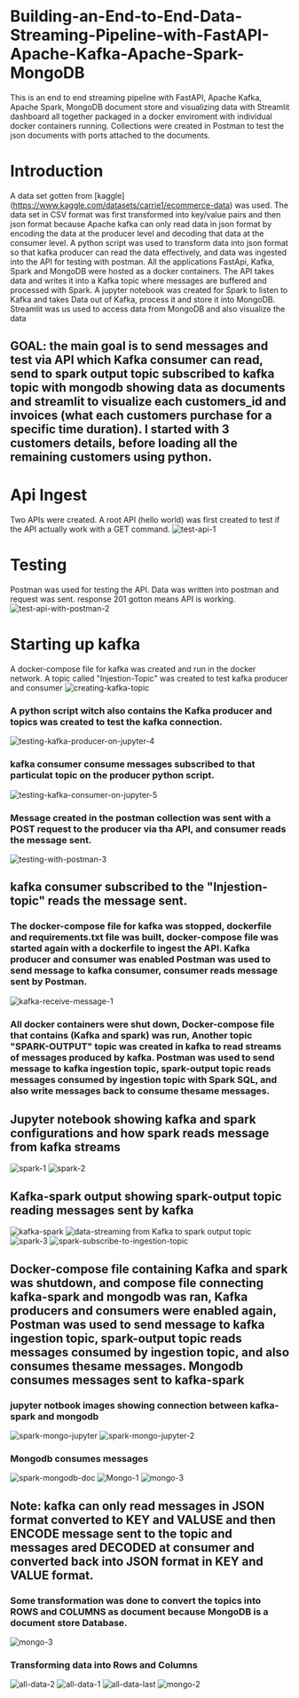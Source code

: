 # Building-an-End-to-End-Data-Streaming-Pipeline-with-FastAPI-Apache-Kafka-Apache-Spark-MongoDB
This is an end to end streaming pipeline with  FastAPI, Apache Kafka, Apache Spark, MongoDB document store and visualizing data with Streamlit dashboard all together packaged in a docker enviroment with individual docker containers running. Collections were created in Postman to test the json documents with ports attached to the documents.

# Introduction
A data set gotten from [kaggle] (https://www.kaggle.com/datasets/carrie1/ecommerce-data) was used. The data set in CSV format was first transformed into key/value pairs and then json format because Apache kafka can only read data in json format by encoding the data at the producer level and decoding that data at the consumer level. A python script was used to transform data into json format so that kafka producer can read the data effectively, and data was ingested into the API for testing with postman. All the applications FastApi, Kafka, Spark and MongoDB were hosted as a docker containers. The API takes data and writes it into a Kafka topic where messages are buffered and processed with Spark. A jupyter notebook was created for Spark to listen to Kafka and takes Data out of Kafka, process it and store it into MongoDB. Streamlit was us used to access data from MongoDB and also visualize the data
## GOAL: the main goal is to send messages and test via API which Kafka consumer can read, send to spark output topic subscribed to kafka topic with mongodb showing data as documents and streamlit to visualize each customers_id and invoices (what each customers purchase for a specific time duration). I started with 3 customers details, before loading all the remaining customers using python.

# Api Ingest
Two APIs were created. A root API (hello world) was first created to test if the API actually work with a GET command.
![test-api-1](https://github.com/liltims77/Building-an-End-to-End-Data-Streaming-Pipeline-with-FastAPI-Apache-Kafka-Apache-Spark-MongoDB/assets/41475769/de63dd51-e066-48c3-beae-531b4d8f874d)

# Testing
Postman was used for testing the API. Data was written into postman and request was sent. response 201 gotton means API is working.
![test-api-with-postman-2](https://github.com/liltims77/Building-an-End-to-End-Data-Streaming-Pipeline-with-FastAPI-Apache-Kafka-Apache-Spark-MongoDB/assets/41475769/97bcd7bb-de5a-4f00-be3c-db4fd3809d61)

# Starting up kafka
A docker-compose file for kafka was created and run in the docker network. A topic called "Injestion-Topic" was created to test kafka producer and consumer 
![creating-kafka-topic](https://github.com/liltims77/Building-an-End-to-End-Data-Streaming-Pipeline-with-FastAPI-Apache-Kafka-Apache-Spark-MongoDB/assets/41475769/c2ddc898-e593-40cb-b035-45e52114b383)

### A python script witch also contains the Kafka producer and topics was created to test the kafka connection.
![testing-kafka-producer-on-jupyter-4](https://github.com/liltims77/Building-an-End-to-End-Data-Streaming-Pipeline-with-FastAPI-Apache-Kafka-Apache-Spark-MongoDB/assets/41475769/63046d7b-bbb1-4764-a024-a1d8730955f1)

### kafka consumer consume messages subscribed to that particulat topic on the producer python script.
![testing-kafka-consumer-on-jupyter-5](https://github.com/liltims77/Building-an-End-to-End-Data-Streaming-Pipeline-with-FastAPI-Apache-Kafka-Apache-Spark-MongoDB/assets/41475769/007741ae-2331-4a26-99ef-0e58e36f6694)

### Message created in the postman collection was sent with a POST request to the producer via tha API, and consumer reads the message sent.
![testing-with-postman-3](https://github.com/liltims77/Building-an-End-to-End-Data-Streaming-Pipeline-with-FastAPI-Apache-Kafka-Apache-Spark-MongoDB/assets/41475769/2f2840a8-9c41-4452-87d2-dfd9dd8f0b6e)

## kafka consumer subscribed to the "Injestion-topic" reads the message sent.
### The docker-compose file for kafka was stopped, dockerfile and requirements.txt file was built, docker-compose file was started again with a dockerfile to ingest the API. Kafka producer and consumer was enabled Postman was used to send message to kafka consumer, consumer reads message sent by Postman.
![kafka-receive-message-1](https://github.com/liltims77/Building-an-End-to-End-Data-Streaming-Pipeline-with-FastAPI-Apache-Kafka-Apache-Spark-MongoDB/assets/41475769/a6c11df9-b6f4-4c3d-8124-d4b8c6d22971)

### All docker containers were shut down, Docker-compose file that contains (Kafka and spark) was run, Another topic "SPARK-OUTPUT" topic was created in kafka to read streams of messages produced by kafka. Postman was used to send message to kafka ingestion topic, spark-output topic reads messages consumed by ingestion topic with Spark SQL, and also write messages back to consume thesame messages.
## Jupyter notebook showing kafka and spark configurations and how spark reads message from kafka streams
![spark-1](https://github.com/liltims77/Building-an-End-to-End-Data-Streaming-Pipeline-with-FastAPI-Apache-Kafka-Apache-Spark-MongoDB/assets/41475769/497319f3-9369-4beb-ac3a-0c46005fe695)
![spark-2](https://github.com/liltims77/Building-an-End-to-End-Data-Streaming-Pipeline-with-FastAPI-Apache-Kafka-Apache-Spark-MongoDB/assets/41475769/bf50f333-151f-4a47-9ee7-16cc7ac4c78c)
## Kafka-spark output showing spark-output topic reading messages sent by kafka
![kafka-spark](https://github.com/liltims77/Building-an-End-to-End-Data-Streaming-Pipeline-with-FastAPI-Apache-Kafka-Apache-Spark-MongoDB/assets/41475769/11d18ae8-e0a6-4a1a-92d3-e7f5a9c83819)
![data-streaming from Kafka to spark output topic](https://github.com/liltims77/Building-an-End-to-End-Data-Streaming-Pipeline-with-FastAPI-Apache-Kafka-Apache-Spark-MongoDB/assets/41475769/d5631ea1-1892-4d1b-906b-5c17fb6df3cc)
![spark-3](https://github.com/liltims77/Building-an-End-to-End-Data-Streaming-Pipeline-with-FastAPI-Apache-Kafka-Apache-Spark-MongoDB/assets/41475769/f438800f-4610-433f-938f-0ac5d0c05ce4)
![spark-subscribe-to-ingestion-topic](https://github.com/liltims77/Building-an-End-to-End-Data-Streaming-Pipeline-with-FastAPI-Apache-Kafka-Apache-Spark-MongoDB/assets/41475769/58962c43-5cf7-47ba-b39e-a46b8b390978)

## Docker-compose file containing Kafka and spark was shutdown, and compose file connecting kafka-spark and mongodb was ran, Kafka producers and consumers were enabled again, Postman was used to send message to kafka ingestion topic, spark-output topic reads messages consumed by ingestion topic, and also consumes thesame messages. Mongodb consumes messages sent to kafka-spark 
### jupyter notbook images showing connection between kafka-spark and mongodb
![spark-mongo-jupyter](https://github.com/liltims77/Building-an-End-to-End-Data-Streaming-Pipeline-with-FastAPI-Apache-Kafka-Apache-Spark-MongoDB/assets/41475769/52c68bde-aefb-47cf-9108-1c4dd9fba75f)
![spark-mongo-jupyter-2](https://github.com/liltims77/Building-an-End-to-End-Data-Streaming-Pipeline-with-FastAPI-Apache-Kafka-Apache-Spark-MongoDB/assets/41475769/f34c760f-71e1-45d8-a10b-260d11a6b092)
### Mongodb consumes messages 
![spark-mongodb-doc](https://github.com/liltims77/Building-an-End-to-End-Data-Streaming-Pipeline-with-FastAPI-Apache-Kafka-Apache-Spark-MongoDB/assets/41475769/f723e89e-0af2-43a9-b221-79e835e98441)
![Mongo-1](https://github.com/liltims77/Building-an-End-to-End-Data-Streaming-Pipeline-with-FastAPI-Apache-Kafka-Apache-Spark-MongoDB/assets/41475769/bf011a4a-8c90-44de-8d1a-e4b1627fc9f1)
![mongo-3](https://github.com/liltims77/Building-an-End-to-End-Data-Streaming-Pipeline-with-FastAPI-Apache-Kafka-Apache-Spark-MongoDB/assets/41475769/2f06975e-8629-4af5-bbbf-48e5c7317412)

## Note: kafka can only read messages in JSON format converted to KEY and VALUSE and then ENCODE message sent to the topic and messages ared DECODED at consumer and converted back into JSON format in KEY and VALUE format.
### Some transformation was done to convert the topics into ROWS and COLUMNS as document because MongoDB is a document store Database.
![mongo-3](https://github.com/liltims77/Building-an-End-to-End-Data-Streaming-Pipeline-with-FastAPI-Apache-Kafka-Apache-Spark-MongoDB/assets/41475769/2f06975e-8629-4af5-bbbf-48e5c7317412)
### Transforming data into Rows and Columns
![all-data-2](https://github.com/liltims77/Building-an-End-to-End-Data-Streaming-Pipeline-with-FastAPI-Apache-Kafka-Apache-Spark-MongoDB/assets/41475769/ff5a53fa-be17-4258-83dc-4afa69332c6c)
![all-data-1](https://github.com/liltims77/Building-an-End-to-End-Data-Streaming-Pipeline-with-FastAPI-Apache-Kafka-Apache-Spark-MongoDB/assets/41475769/2e81b3d4-7287-44d1-bd5b-0bed3277234c)
![all-data-last](https://github.com/liltims77/Building-an-End-to-End-Data-Streaming-Pipeline-with-FastAPI-Apache-Kafka-Apache-Spark-MongoDB/assets/41475769/4a5b9662-5079-4f4b-81eb-41740fa72324)
![mongo-2](https://github.com/liltims77/Building-an-End-to-End-Data-Streaming-Pipeline-with-FastAPI-Apache-Kafka-Apache-Spark-MongoDB/assets/41475769/739e773e-a280-4169-85af-879e597c1461)







